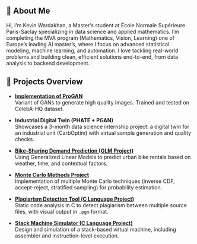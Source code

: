 ## 👋 About Me

Hi, I’m Kevin Wardakhan, a Master’s student at École Normale Supérieure Paris-Saclay specializing in data science and applied mathematics. I’m completing the MVA program (Mathematics, Vision, Learning) one of Europe’s leading AI master’s, where I focus on advanced statistical modeling, machine learning, and automation. I love tackling real-world problems and building clean, efficient solutions end-to-end, from data analysis to backend development.

## 🚀 Projects Overview
- **[Implementation of ProGAN](https://github.com/KevinWardakhan/ProGAN)**<br>
  Variant of GANs to generate high quality images. Trained and tested on CelebA-HQ dataset.

- **Industrial Digital Twin (PHATE + PGAN)**<br>
  Showcases a 3-month data science internship project: a digital twin for an industrial unit (CarbOptim) with virtual sample generation and quality checks.

- **[Bike-Sharing Demand Prediction (GLM Project)](https://github.com/KevinWardakhan/GLM_project)**  
  Using Generalized Linear Models to predict urban bike rentals based on weather, time, and contextual factors.

- **[Monte Carlo Methods Project](https://github.com/KevinWardakhan/monte-carlo-project)**  
  Implementation of multiple Monte Carlo techniques (inverse CDF, accept-reject, stratified sampling) for probability estimation.

- **[Plagiarism Detection Tool (C Language Project)](https://github.com/KevinWardakhan/plagiat_detector)**  
  Static code analysis in C to detect plagiarism between multiple source files, with visual output in `.pgm` format.

- **[Stack Machine Simulator (C Language Project)](https://github.com/KevinWardakhan/pile_project)**  
  Design and simulation of a stack-based virtual machine, including assembler and instruction-level execution.

